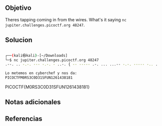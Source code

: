## Objetivo
Theres tapping coming in from the wires. What's it saying `nc jupiter.challenges.picoctf.org 48247`.
## Solucion
```bash

┌──(kali㉿kali)-[~/Downloads]
└─$ nc jupiter.challenges.picoctf.org 48247
.--. .. -.-. --- -.-. - ..-. { -- ----- .-. ... ...-- -.-. ----- -.. ...-- .---- ... ..-. ..- -. .---- ..--- -.... .---- ....- ...-- ---.. .---- ---.. .---- } 

Lo metemos en cyberchef y nos da:
PICOCTFM0RS3C0D31SFUN1261438181

```
PICOCTF{M0RS3C0D31SFUN1261438181}
## Notas adicionales

## Referencias